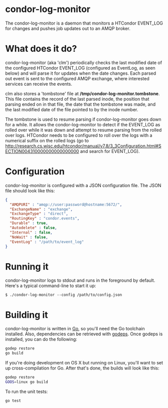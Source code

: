 condor-log-monitor
==================

The condor-log-monitor is a daemon that monitors a HTCondor EVENT_LOG for changes
and pushes job updates out to an AMQP broker.

# What does it do?

condor-log-monitor (aka 'clm') periodically checks the last modified date of the
configured HTCondor EVENT_LOG (configured as EventLog, as seen below) and will
parse it for updates when the date changes. Each parsed out event is sent to the
configured AMQP exchange, where interested services can receive the events.

clm also stores a 'tombstone' file at __/tmp/condor-log-monitor.tombstone__.
This file contains the record of the last parsed inode, the position that
parsing ended on in that file, the date that the tombstone was made, and the
last modified date of the file pointed to by the inode number.

The tombstone is used to resume parsing if condor-log-monitor goes down for a
while. It allows the condor-log-monitor to detect if the EVENT_LOG as rolled
over while it was down and attempt to resume parsing from the rolled over logs.
HTCondor needs to be configured to roll over the logs with a numerical suffix on
the rolled logs (go to http://research.cs.wisc.edu/htcondor/manual/v7.8/3_3Configuration.html#SECTION004310000000000000000 and search for EVENT_LOG).


# Configuration

condor-log-monitor is configured with a JSON configuration file. The JSON file
should look like this:

```json
{
  "AMQPURI" : "amqp://user:password@hostname:5672/",
  "ExchangeName" : "exchange",
  "ExchangeType" : "direct",
  "RoutingKey" : "condor.events",
  "Durable" : true,
  "Autodelete" : false,
  "Internal" : false,
  "NoWait" : false,
  "EventLog" : "/path/to/event_log"
}
```

# Running it

condor-log-monitor logs to stdout and runs in the foreground by default. Here's
a typical command-line to start it up:

```
$ ./condor-log-monitor --config /path/to/config.json
```

# Building it

condor-log-monitor is written in [Go](http://golang.org), so you'll need the Go
toolchain installed. Also, dependencies can be retrieved with [godeps](https://github.com/tools/godep).
Once godeps is installed, you can do the following:

```bash
godep restore
go build
```

If you're doing development on OS X but running on Linux, you'll want to set up
cross-compilation for Go. After that's done, the builds will look like this:

```bash
godep restore
GOOS=linux go build
```

To run the unit tests:

```bash
go test
```
